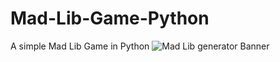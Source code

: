# Mad-Lib-Game-Python
A simple Mad Lib Game in Python
![Mad Lib generator Banner](https://user-images.githubusercontent.com/72771758/131278051-98355569-b3fe-4efd-a5ec-b3492dccefb5.jpg)
